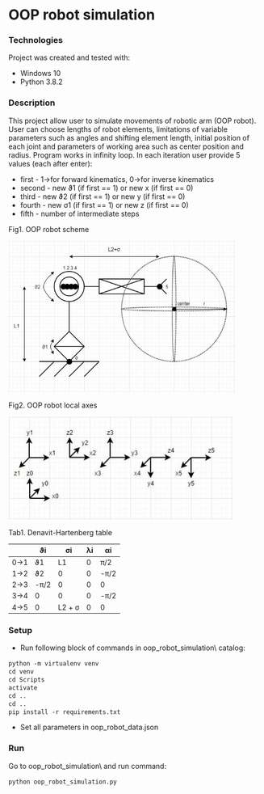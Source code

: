 # OOP robot simulation

### Technologies
Project was created and tested with:
* Windows 10
* Python 3.8.2

### Description
This project allow user to simulate movements of robotic arm (OOP robot). User can choose lengths of robot elements, limitations of variable parameters such as angles and shifting element length, initial position of each joint and parameters of working area such as center position and radius. Program works in infinity loop. In each iteration user provide 5 values (each after enter): 
* first  - 1->for forward kinematics, 0->for inverse kinematics
* second - new ϑ1 (if first == 1) or new x (if first == 0)
* third  - new ϑ2 (if first == 1) or new y (if first == 0)
* fourth - new σ1 (if first == 1) or new z (if first == 0)
* fifth  - number of intermediate steps

Fig1. OOP robot scheme

<img src="/images/robot.JPG" width="450">

Fig2. OOP robot local axes

![robot axes](/images/axes.JPG)

Tab1. Denavit-Hartenberg table

|  | ϑi | σi | λi | αi|
|- | -- | -- | -- | - |
|0->1 | ϑ1| L1| 0| π/2|
|1->2 | ϑ2| 0 | 0| -π/2|
|2->3 | -π/2| 0| 0| 0|
|3->4 | 0| 0| 0| -π/2|
|4->5 | 0| L2 + σ| 0| 0|


### Setup
- Run following block of commands in oop_robot_simulation\ catalog:
```
python -m virtualenv venv
cd venv
cd Scripts
activate
cd ..
cd ..
pip install -r requirements.txt
```
- Set all parameters in oop_robot_data.json


### Run
Go to oop_robot_simulation\ and run command:
```
python oop_robot_simulation.py
```